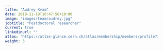 ```yaml
---
title: "Audrey Kvam"
date: 2018-11-19T10:47:58+10:00
image: "images/team/audrey.jpg"
jobtitle: "Postdoctoral researcher"
current: true
linkedinurl: ""
atlas: "https://atlas-glance.cern.ch/atlas/membership/members/profile?id=11514"
weight: 3
---
```

